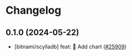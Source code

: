 # Changelog

## 0.1.0 (2024-05-22)

* [bitnami/scylladb] feat: :tada: Add chart ([#25909](https://github.com/bitnami/charts/pulls/25909))
